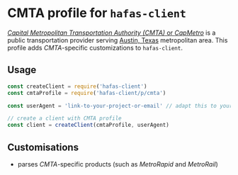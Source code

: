 # CMTA profile for `hafas-client`

[*Capital Metropolitan Transportation Authority (CMTA)* or *CapMetro*](https://en.wikipedia.org/wiki/Capital_Metropolitan_Transportation_Authority) is a public transportation provider serving [Austin, Texas](https://en.wikipedia.org/wiki/Austin,_Texas) metropolitan area. This profile adds *CMTA*-specific customizations to `hafas-client`.

## Usage

```js
const createClient = require('hafas-client')
const cmtaProfile = require('hafas-client/p/cmta')

const userAgent = 'link-to-your-project-or-email' // adapt this to your project!

// create a client with CMTA profile
const client = createClient(cmtaProfile, userAgent)
```


## Customisations

- parses *CMTA*-specific products (such as *MetroRapid* and *MetroRail*)

